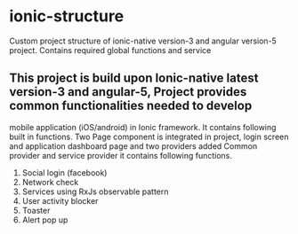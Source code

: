 # ionic-structure
Custom project structure of ionic-native version-3 and angular version-5 project. Contains required global functions and service
## This project is build upon Ionic-native latest version-3 and angular-5, Project provides common functionalities needed to develop
mobile application (iOS/android) in Ionic framework. It contains following built in functions.
 Two Page component is integrated in project, login screen and application dashboard page and two providers added Common provider and service provider it contains following functions.
 1. Social login (facebook)
 2. Network check
 3. Services using RxJs observable pattern
 4. User activity blocker
 5. Toaster
 6. Alert pop up
